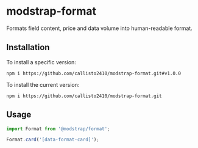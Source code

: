 # modstrap-format

Formats field content, price and data volume into human-readable format.

## Installation

To install a specific version:

```shell script
npm i https://github.com/callisto2410/modstrap-format.git#v1.0.0
```

To install the current version:

```shell script
npm i https://github.com/callisto2410/modstrap-format.git
```

## Usage

```ts
import Format from '@modstrap/format';

Format.card('[data-format-card]');
```
